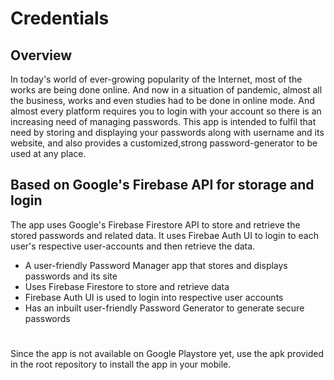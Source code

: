 # Credentials
## Overview
In today's world of ever-growing popularity of the Internet, most of the works are being done online. And now in a situation of pandemic, almost all the business, works and even studies had to be done in online mode. And almost every platform requires you to login with your account so there is an increasing need of managing passwords. This app is intended to fulfil that need by storing and displaying your passwords along with username and its website, and also provides a customized,strong password-generator to be used at any place.    

## Based on Google's Firebase API for storage and login
The app uses Google's Firebase Firestore API to store and retrieve the stored passwords and related data.
It uses Firebae Auth UI to login to each user's respective user-accounts and then retrieve the data.

* A user-friendly Password Manager app that stores and displays passwords and its site
* Uses Firebase Firestore to store and retrieve data
* Firebase Auth UI is used to login into respective user accounts
* Has an inbuilt user-friendly Password Generator to generate secure passwords

#

Since the app is not available on Google Playstore yet, use the apk provided in the root repository to install the app in your mobile.